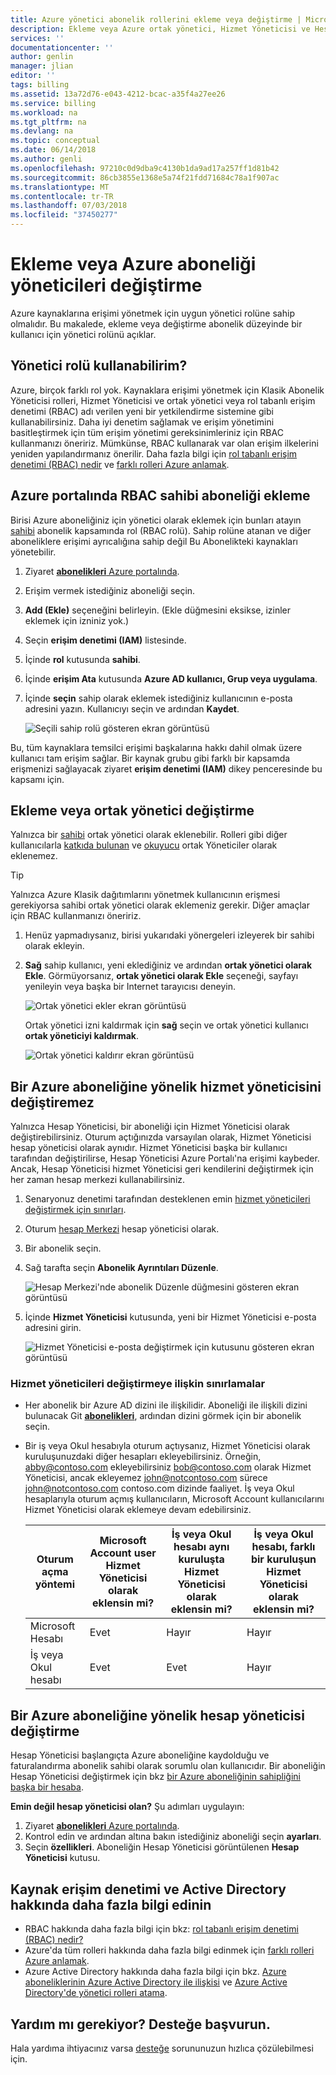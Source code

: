 ```yaml
---
title: Azure yönetici abonelik rollerini ekleme veya değiştirme | Microsoft Docs
description: Ekleme veya Azure ortak yönetici, Hizmet Yöneticisi ve Hesap Yöneticisi değiştirme açıklar
services: ''
documentationcenter: ''
author: genlin
manager: jlian
editor: ''
tags: billing
ms.assetid: 13a72d76-e043-4212-bcac-a35f4a27ee26
ms.service: billing
ms.workload: na
ms.tgt_pltfrm: na
ms.devlang: na
ms.topic: conceptual
ms.date: 06/14/2018
ms.author: genli
ms.openlocfilehash: 97210c0d9dba9c4130b1da9ad17a257ff1d81b42
ms.sourcegitcommit: 86cb3855e1368e5a74f21fdd71684c78a1f907ac
ms.translationtype: MT
ms.contentlocale: tr-TR
ms.lasthandoff: 07/03/2018
ms.locfileid: "37450277"
---
```

# <a name="add-or-change-azure-subscription-administrators"></a>Ekleme veya Azure aboneliği yöneticileri değiştirme

Azure kaynaklarına erişimi yönetmek için uygun yönetici rolüne sahip olmalıdır. Bu makalede, ekleme veya değiştirme abonelik düzeyinde bir kullanıcı için yönetici rolünü açıklar.

## <a name="what-administrator-role-do-i-use"></a>Yönetici rolü kullanabilirim?

Azure, birçok farklı rol yok. Kaynaklara erişimi yönetmek için Klasik Abonelik Yöneticisi rolleri, Hizmet Yöneticisi ve ortak yönetici veya rol tabanlı erişim denetimi (RBAC) adı verilen yeni bir yetkilendirme sistemine gibi kullanabilirsiniz. Daha iyi denetim sağlamak ve erişim yönetimini basitleştirmek için tüm erişim yönetimi gereksinimleriniz için RBAC kullanmanızı öneririz. Mümkünse, RBAC kullanarak var olan erişim ilkelerini yeniden yapılandırmanız önerilir. Daha fazla bilgi için [rol tabanlı erişim denetimi (RBAC) nedir](../role-based-access-control/overview.md) ve [farklı rolleri Azure anlamak](../role-based-access-control/rbac-and-directory-admin-roles.md).

<a name="add-an-admin-for-a-subscription"></a>

## <a name="add-an-rbac-owner-for-a-subscription-in-azure-portal"></a>Azure portalında RBAC sahibi aboneliği ekleme 

Birisi Azure aboneliğiniz için yönetici olarak eklemek için bunları atayın [sahibi](../role-based-access-control/built-in-roles.md#owner) abonelik kapsamında rol (RBAC rolü). Sahip rolüne atanan ve diğer aboneliklere erişimi ayrıcalığına sahip değil Bu Abonelikteki kaynakları yönetebilir.

1. Ziyaret [ **abonelikleri** Azure portalında](https://portal.azure.com/#blade/Microsoft_Azure_Billing/SubscriptionsBlade).
2. Erişim vermek istediğiniz aboneliği seçin.
3. **Add (Ekle)** seçeneğini belirleyin.
   (Ekle düğmesini eksikse, izinler eklemek için izniniz yok.)
4. Seçin **erişim denetimi (IAM)** listesinde.
5. İçinde **rol** kutusunda **sahibi**. 
6. İçinde **erişim Ata** kutusunda **Azure AD kullanıcı, Grup veya uygulama**. 
7. İçinde **seçin** sahip olarak eklemek istediğiniz kullanıcının e-posta adresini yazın. Kullanıcıyı seçin ve ardından **Kaydet**.

    ![Seçili sahip rolü gösteren ekran görüntüsü](./media/billing-add-change-azure-subscription-administrator/add-role.png)

Bu, tüm kaynaklara temsilci erişimi başkalarına hakkı dahil olmak üzere kullanıcı tam erişim sağlar. Bir kaynak grubu gibi farklı bir kapsamda erişmenizi sağlayacak ziyaret **erişim denetimi (IAM)** dikey penceresinde bu kapsamı için.

## <a name="add-or-change-co-administrator"></a>Ekleme veya ortak yönetici değiştirme

Yalnızca bir [sahibi](../role-based-access-control/built-in-roles.md#owner) ortak yönetici olarak eklenebilir. Rolleri gibi diğer kullanıcılarla [katkıda bulunan](../role-based-access-control/built-in-roles.md#contributor) ve [okuyucu](../role-based-access-control/built-in-roles.md#reader) ortak Yöneticiler olarak eklenemez.

> [!TIP]
> Yalnızca Azure Klasik dağıtımlarını yönetmek kullanıcının erişmesi gerekiyorsa sahibi ortak yönetici olarak eklemeniz gerekir. Diğer amaçlar için RBAC kullanmanızı öneririz.

1. Henüz yapmadıysanız, birisi yukarıdaki yönergeleri izleyerek bir sahibi olarak ekleyin.
2. **Sağ** sahip kullanıcı, yeni eklediğiniz ve ardından **ortak yönetici olarak Ekle**. Görmüyorsanız, **ortak yönetici olarak Ekle** seçeneği, sayfayı yenileyin veya başka bir Internet tarayıcısı deneyin. 

    ![Ortak yönetici ekler ekran görüntüsü](./media/billing-add-change-azure-subscription-administrator/add-coadmin.png)

    Ortak yönetici izni kaldırmak için **sağ** seçin ve ortak yönetici kullanıcı **ortak yöneticiyi kaldırmak**.

    ![Ortak yönetici kaldırır ekran görüntüsü](./media/billing-add-change-azure-subscription-administrator/remove-coadmin.png)

<a name="change-service-administrator-for-a-subscription"></a>

## <a name="change-the-service-administrator-for-an-azure-subscription"></a>Bir Azure aboneliğine yönelik hizmet yöneticisini değiştiremez

Yalnızca Hesap Yöneticisi, bir aboneliği için Hizmet Yöneticisi olarak değiştirebilirsiniz. Oturum açtığınızda varsayılan olarak, Hizmet Yöneticisi hesap yöneticisi olarak aynıdır. Hizmet Yöneticisi başka bir kullanıcı tarafından değiştirilirse, Hesap Yöneticisi Azure Portalı'na erişimi kaybeder. Ancak, Hesap Yöneticisi hizmet Yöneticisi geri kendilerini değiştirmek için her zaman hesap merkezi kullanabilirsiniz.

1. Senaryonuz denetimi tarafından desteklenen emin [hizmet yöneticileri değiştirmek için sınırları](#limits).
1. Oturum [hesap Merkezi](https://account.windowsazure.com/subscriptions) hesap yöneticisi olarak.
1. Bir abonelik seçin.
1. Sağ tarafta seçin **Abonelik Ayrıntıları Düzenle**.

    ![Hesap Merkezi'nde abonelik Düzenle düğmesini gösteren ekran görüntüsü](./media/billing-add-change-azure-subscription-administrator/editsub.png)
1. İçinde **Hizmet Yöneticisi** kutusunda, yeni bir Hizmet Yöneticisi e-posta adresini girin.

    ![Hizmet Yöneticisi e-posta değiştirmek için kutusunu gösteren ekran görüntüsü](./media/billing-add-change-azure-subscription-administrator/changeSA.png)

<a name="limits"></a>

### <a name="limitations-for-changing-service-administrators"></a>Hizmet yöneticileri değiştirmeye ilişkin sınırlamalar

* Her abonelik bir Azure AD dizini ile ilişkilidir. Aboneliği ile ilişkili dizini bulunacak Git [ **abonelikleri**](https://portal.azure.com/#blade/Microsoft_Azure_Billing/SubscriptionsBlade), ardından dizini görmek için bir abonelik seçin.
* Bir iş veya Okul hesabıyla oturum açtıysanız, Hizmet Yöneticisi olarak kuruluşunuzdaki diğer hesapları ekleyebilirsiniz. Örneğin, abby@contoso.com ekleyebilirsiniz bob@contoso.com olarak Hizmet Yöneticisi, ancak ekleyemez john@notcontoso.com sürece john@notcontoso.com contoso.com dizinde faaliyet. İş veya Okul hesaplarıyla oturum açmış kullanıcıların, Microsoft Account kullanıcılarını Hizmet Yöneticisi olarak eklemeye devam edebilirsiniz.

  | Oturum açma yöntemi | Microsoft Account user Hizmet Yöneticisi olarak eklensin mi? | İş veya Okul hesabı aynı kuruluşta Hizmet Yöneticisi olarak eklensin mi? | İş veya Okul hesabı, farklı bir kuruluşun Hizmet Yöneticisi olarak eklensin mi? |
  | --- | --- | --- | --- |
  |  Microsoft Hesabı |Evet |Hayır |Hayır |
  |  İş veya Okul hesabı |Evet |Evet |Hayır |

## <a name="change-the-account-administrator-for-an-azure-subscription"></a>Bir Azure aboneliğine yönelik hesap yöneticisi değiştirme

Hesap Yöneticisi başlangıçta Azure aboneliğine kaydolduğu ve faturalandırma abonelik sahibi olarak sorumlu olan kullanıcıdır. Bir aboneliğin Hesap Yöneticisi değiştirmek için bkz [bir Azure aboneliğinin sahipliğini başka bir hesaba](billing-subscription-transfer.md).

<a name="check-the-account-administrator-of-the-subscription"></a>

**Emin değil hesap yöneticisi olan?** Şu adımları uygulayın:

1. Ziyaret [ **abonelikleri** Azure portalında](https://portal.azure.com/#blade/Microsoft_Azure_Billing/SubscriptionsBlade).
1. Kontrol edin ve ardından altına bakın istediğiniz aboneliği seçin **ayarları**.
1. Seçin **özellikleri**. Aboneliğin Hesap Yöneticisi görüntülenen **Hesap Yöneticisi** kutusu.  

## <a name="learn-more-about-resource-access-control-and-active-directory"></a>Kaynak erişim denetimi ve Active Directory hakkında daha fazla bilgi edinin

* RBAC hakkında daha fazla bilgi için bkz: [rol tabanlı erişim denetimi (RBAC) nedir?](../role-based-access-control/overview.md)
* Azure'da tüm rolleri hakkında daha fazla bilgi edinmek için [farklı rolleri Azure anlamak](../role-based-access-control/rbac-and-directory-admin-roles.md).
* Azure Active Directory hakkında daha fazla bilgi için bkz. [Azure aboneliklerinin Azure Active Directory ile ilişkisi](../active-directory/active-directory-how-subscriptions-associated-directory.md) ve [Azure Active Directory'de yönetici rolleri atama](../active-directory/users-groups-roles/directory-assign-admin-roles.md).

## <a name="need-help-contact-support"></a>Yardım mı gerekiyor? Desteğe başvurun.

Hala yardıma ihtiyacınız varsa [desteğe](https://portal.azure.com/?#blade/Microsoft_Azure_Support/HelpAndSupportBlade) sorununuzun hızlıca çözülebilmesi için.
